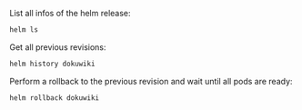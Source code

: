 List all infos of the helm release:

```bash
helm ls
```

Get all previous revisions:

```bash
helm history dokuwiki
```

Perform a rollback to the previous revision and wait until all pods are ready:

```bash
helm rollback dokuwiki
```